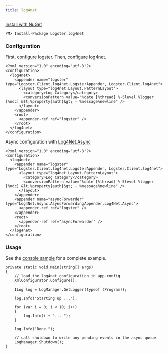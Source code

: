 ```yaml
---
title: log4net
---
```


[Install with NuGet](https://www.nuget.org/packages/Logster.log4net)

<div class="nuget-badge">
    <code>PM> Install-Package Logster.log4net</code>
</div>

### Configuration

First, [configure logster]({{site.baseurl}}/getting-started). Then, configure log4net.

    <?xml version="1.0" encoding="utf-8"?>
    <configuration>
      <log4net>
        <appender name="logster" type="Logster.Client.log4net.LogsterAppender, Logster.Client.log4net">
          <layout type="log4net.Layout.PatternLayout">
            <category>Log Category</category>
            <conversionPattern value="%date [%thread] %-5level %logger [%ndc] &lt;%property{auth}&gt; - %message%newline" />
          </layout>
        </appender>
        <root>
          <appender-ref ref="logster" />
        </root>
      </log4net>
    </configuration>

Async configuration with [Log4Net.Async](https://github.com/cjbhaines/Log4Net.Async)

    <?xml version="1.0" encoding="utf-8"?>
    <configuration>
      <log4net>
        <appender name="logster" type="Logster.Client.log4net.LogsterAppender, Logster.Client.log4net">
          <layout type="log4net.Layout.PatternLayout">
            <category>Log Category</category>
            <conversionPattern value="%date [%thread] %-5level %logger [%ndc] &lt;%property{auth}&gt; - %message%newline" />
          </layout>
        </appender>
        <appender name="asyncForwarder" type="Log4Net.Async.AsyncForwardingAppender,Log4Net.Async">
          <appender-ref ref="logster" />
        </appender>
        <root>
          <appender-ref ref="asyncForwarder" />
        </root>
      </log4net>
    </configuration>

### Usage

See the [console sample](https://github.com/logster/Logster.Samples/tree/master/Logster.Samples.Console) for a complete example. 

    private static void Main(string[] args)
    {
        // load the log4net configuration in app.config
        XmlConfigurator.Configure();
    
        ILog log = LogManager.GetLogger(typeof (Program));
    
        log.Info("Starting up ...");
    
        for (var i = 0; i < 10; i++)
        {
            log.Info(i + "... ");
        }
    
        log.Info("Done.");
    
        // call shutdown to write any pending events in the async queue
        LogManager.Shutdown();
    }
